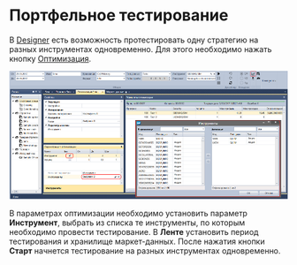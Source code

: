 # Портфельное тестирование

В [Designer](Designer.md) есть возможность протестировать одну стратегию на разных инструментах одновременно. Для этого необходимо нажать кнопку [Оптимизация](Designer_Optimization.md).

![Designer Portfolio testing](../images/Designer_Portfolio_testing.png)

В параметрах оптимизации необходимо установить параметр **Инструмент**, выбрать из списка те инструменты, по которым необходимо провести тестирование. В **Ленте** установить период тестирования и хранилище маркет\-данных. После нажатия кнопки **Старт** начнется тестирование на разных инструментах одновременно.
